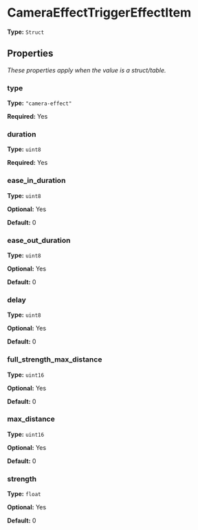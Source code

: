 # CameraEffectTriggerEffectItem

**Type:** `Struct`

## Properties

*These properties apply when the value is a struct/table.*

### type

**Type:** `"camera-effect"`

**Required:** Yes

### duration

**Type:** `uint8`

**Required:** Yes

### ease_in_duration

**Type:** `uint8`

**Optional:** Yes

**Default:** 0

### ease_out_duration

**Type:** `uint8`

**Optional:** Yes

**Default:** 0

### delay

**Type:** `uint8`

**Optional:** Yes

**Default:** 0

### full_strength_max_distance

**Type:** `uint16`

**Optional:** Yes

**Default:** 0

### max_distance

**Type:** `uint16`

**Optional:** Yes

**Default:** 0

### strength

**Type:** `float`

**Optional:** Yes

**Default:** 0

